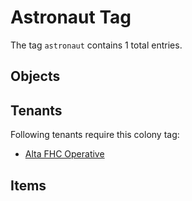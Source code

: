 # Astronaut Tag

The tag `astronaut` contains 1 total entries.

## Objects

## Tenants

Following tenants require this colony tag:

- [Alta FHC Operative](https://ceterai.github.io/MyEnternia/Wiki/AltaFHCOperative)

## Items
